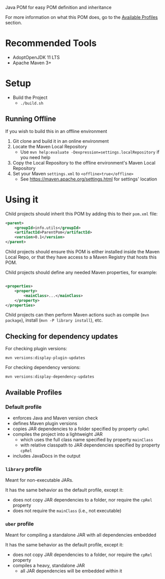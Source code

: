 Java POM for easy POM definition and inheritance

For more information on what this POM does, go to the [Available Profiles](#available-profiles) section.

# Recommended Tools

- AdoptOpenJDK 11 LTS
- Apache Maven 3+

# Setup

- Build the Project
    - `./build.sh`

## Running Offline

If you wish to build this in an offline environment

1. Git clone and build it in an online environment
2. Locate the Maven Local Repository
    - Use `mvn help:evaluate -Dexpression=settings.localRepository` if you need help
3. Copy the Local Repository to the offline environment's Maven Local Repository
4. Set your Maven `settings.xml` to `<offline>true</offline>`
    - See https://maven.apache.org/settings.html for settings' location

# Using it

Child projects should inherit this POM by adding this to their `pom.xml` file:

```xml
<parent>
    <groupId>info.utils</groupId>
    <artifactId>ParentPom</artifactId>
    <version>0.1</version>
</parent>
```

Child projects should ensure this POM is either installed inside the Maven Local Repo, or that they have access to a Maven Registry that
hosts this POM.

Child projects should define any needed Maven properties, for example:

```xml

<properties>
    <property>
        <mainClass>...</mainClass>
    </property>
</properties>
```

Child projects can then perform Maven actions such as compile (`mvn package`), install (`mvn -P library install`), etc.

## Checking for dependency updates
For checking plugin versions:
```shell
mvn versions:display-plugin-updates
```

For checking dependency versions:
```shell
mvn versions:display-dependency-updates
```

## Available Profiles

### Default profile

- enforces Java and Maven version check
- defines Maven plugin versions
- copies JAR dependencies to a folder specified by property `cpRel`
- compiles the project into a lightweight JAR
    - which uses the full class name specified by property `mainClass`
    - with relative classpath to JAR dependencies specified by property `cpRel`
- includes JavaDocs in the output

### `library` profile

Meant for non-executable JARs.

It has the same behavior as the default profile, except it:

- does not copy JAR dependencies to a folder, nor require the `cpRel` property
- does not require the `mainClass` (i.e., not executable)

### `uber` profile

Meant for compiling a standalone JAR with all dependencies embedded

It has the same behavior as the default profile, except it:

- does not copy JAR dependencies to a folder, nor require the `cpRel` property
- compiles a heavy, standalone JAR
    - all JAR dependencies will be embedded within it
    